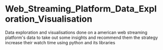# Web_Streaming_Platform_Data_Exploration_Visualisation
Data exploration and visualisations done on a american web streaming platform's data to take out some insights and recommend them the strategy increase their watch time using python and its libraries

